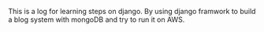 This is a log for learning steps on django.
By using django framwork to build a blog system with mongoDB and try to run it on AWS.